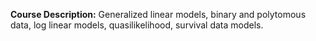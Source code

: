**Course Description:** Generalized linear models, binary and polytomous data, log linear models, quasilikelihood, survival data models.